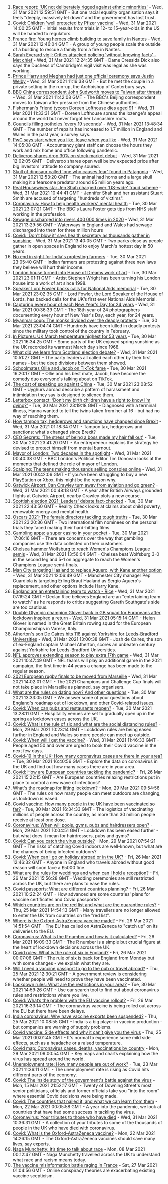 1. [Race report: 'UK not deliberately rigged against ethnic minorities'](https://www.bbc.co.uk/news/uk-56585538) - Wed, 31 Mar 2021 12:59:51 GMT - But one racial equality organisation says it feels "deeply, massively let down" and the government has lost trust.
2. [Covid: Children 'well protected by Pfizer vaccine'](https://www.bbc.co.uk/news/health-56591429) - Wed, 31 Mar 2021 14:00:25 GMT - Initial results from trials in 12- to 15-year-olds in the US will be handed to regulators.
3. [France fire: Young heroes climb building to save family in Nantes](https://www.bbc.co.uk/news/world-europe-56576659) - Wed, 31 Mar 2021 12:46:04 GMT - A group of young people scale the outside of a building to rescue a family from a fire in Nantes.
4. [Sarah Everard vigil: Critics attacked policing 'without knowing facts' - Met chief](https://www.bbc.co.uk/news/uk-56590789) - Wed, 31 Mar 2021 12:24:35 GMT - Dame Cressida Dick also says the Duchess of Cambridge's vigil visit was legal as she was working.
5. [Prince Harry and Meghan had just one official ceremony says Justin Welby](https://www.bbc.co.uk/news/uk-56587992) - Wed, 31 Mar 2021 11:16:38 GMT - But he met the couple in a private setting in the run-up, the Archbishop of Canterbury says.
6. [BBC China correspondent John Sudworth moves to Taiwan after threats](https://www.bbc.co.uk/news/world-asia-china-56586655) - Wed, 31 Mar 2021 11:42:08 GMT - The BBC's Beijing correspondent moves to Taiwan after pressure from the Chinese authorities.
7. [Fisherman's Friend tycoon Doreen Lofthouse dies aged 91](https://www.bbc.co.uk/news/uk-england-lancashire-56587841) - Wed, 31 Mar 2021 11:33:31 GMT - Doreen Lofthouse spread the lozenge's appeal around the world but never forgot her Lancashire roots.
8. [Councils filling potholes 'every 19 seconds'](https://www.bbc.co.uk/news/uk-politics-56590518) - Wed, 31 Mar 2021 13:48:34 GMT - The number of repairs has increased to 1.7 million in England and Wales in the past year, a survey says.
9. [PwC says start when you like, leave when you like](https://www.bbc.co.uk/news/business-56591189) - Wed, 31 Mar 2021 14:05:08 GMT - Accountancy giant staff can choose the hours they work and mix home and office following pandemic.
10. [Deliveroo shares drop 30% on stock market debut](https://www.bbc.co.uk/news/business-56578445) - Wed, 31 Mar 2021 12:02:05 GMT - Deliveroo shares open well below expected price after big investors' attitude to company soured.
11. [Skull of dinosaur called 'one who causes fear' found in Patagonia](https://www.bbc.co.uk/news/world-latin-america-56590733) - Wed, 31 Mar 2021 12:53:20 GMT - The animal had horns and a large skull making it a fearsome predator around 85 million years ago.
12. [Real Housewives star Jen Shah charged over 'US-wide' fraud scheme](https://www.bbc.co.uk/news/newsbeat-56588276) - Wed, 31 Mar 2021 10:44:41 GMT - Jennifer Shah and her assistant Stuart Smith are accused of targeting "hundreds of victims".
13. [Coronavirus: How to help health workers' mental health](https://www.bbc.co.uk/news/health-56504442) - Tue, 30 Mar 2021 23:07:21 GMT - The BBC's Laura Foster gets tips from NHS staff working in the profession.
14. [Sewage discharged into rivers 400,000 times in 2020](https://www.bbc.co.uk/news/science-environment-56590219) - Wed, 31 Mar 2021 13:29:56 GMT - Waterways in England and Wales had sewage discharged into them for three million hours
15. [Covid: 'Don't blow it' says health secretary as thousands gather in sunshine](https://www.bbc.co.uk/news/uk-england-56588196) - Wed, 31 Mar 2021 13:40:05 GMT - Two parks close as people gather in open spaces in England to enjoy March's hottest day in 50 years.
16. [No end in sight for India's protesting farmers](https://www.bbc.co.uk/news/world-asia-india-56520138) - Tue, 30 Mar 2021 23:05:40 GMT - Indian farmers are protesting against three new laws they believe will hurt their income.
17. [London house turned into House of Dreams work of art](https://www.bbc.co.uk/news/uk-england-london-56582064) - Tue, 30 Mar 2021 23:01:11 GMT - Artist Stephen Wright has been turning his London house into a work of art since 1998.
18. [Speaker Lord Fowler backs calls for National Aids memorial](https://www.bbc.co.uk/news/uk-politics-56578990) - Tue, 30 Mar 2021 23:02:35 GMT - Lord Fowler, the Lord Speaker of the House of Lords, has backed calls for the UK’s first ever National Aids Memorial.
19. [Capturing every hour of each New Year's Day for 24 years](https://www.bbc.co.uk/news/in-pictures-56524580) - Wed, 31 Mar 2021 00:36:39 GMT - The 18th year of 24 photographers documenting every hour of New Year's Day, each year, for 24 years.
20. [Myanmar coup: The monks divided over the deadly protests](https://www.bbc.co.uk/news/world-asia-56580788) - Tue, 30 Mar 2021 23:04:14 GMT - Hundreds have been killed in deadly protests since the military took control of the country in February.
21. [In Pictures: UK March temperature highest for 53 years](https://www.bbc.co.uk/news/uk-56579679) - Tue, 30 Mar 2021 16:34:25 GMT - Some parts of the UK enjoyed spring sunshine as the UK recorded its warmest March day since 1968.
22. [What did we learn from Scotland election debate?](https://www.bbc.co.uk/news/uk-scotland-scotland-politics-56583168) - Wed, 31 Mar 2021 10:51:27 GMT - The party leaders all called each other by their first names - but the deep divisions between them showed.
23. [Schoolmates Ollie and Jacob on TikTok fame](https://www.bbc.co.uk/news/uk-56582976) - Tue, 30 Mar 2021 16:20:17 GMT - Ollie and his best mate, Jacob, have become the comedy duo everyone's talking about on TikTok.
24. [The cost of speaking up against China](https://www.bbc.co.uk/news/world-asia-china-56563449) - Tue, 30 Mar 2021 23:08:52 GMT - Uyghurs abroad describe a pattern of harassment and intimidation they say is designed to silence them.
25. [Letterbox contact: ‘Don’t my birth children have a right to know I’m dying?'](https://www.bbc.co.uk/news/stories-56576285) - Tue, 30 Mar 2021 23:19:18 GMT - Diagnosed with a terminal illness, Hanna wanted to tell the twins taken from her at 16 - but had no way of reaching them.
26. [How tampon tax, hedgerows and sanctions have changed since Brexit](https://www.bbc.co.uk/news/uk-politics-56580419) - Wed, 31 Mar 2021 01:18:34 GMT - Tampon tax, hedgerows and sanctions: what's changed since Brexit?
27. [CEO Secrets: 'The stress of being a boss made my hair fall out'](https://www.bbc.co.uk/news/business-56491743) - Tue, 30 Mar 2021 23:41:20 GMT - An entrepreneur explains the strategy he devised to protect himself from mental burnout.
28. [Mayor of London: Two decades in the spotlight](https://www.bbc.co.uk/news/uk-england-london-55189622) - Wed, 31 Mar 2021 00:40:38 GMT - BBC London's Political Editor Tim Donovan looks at the moments that defined the role of mayor of London.
29. [Scalping: The teens making thousands selling consoles online](https://www.bbc.co.uk/news/newsbeat-56270058) - Wed, 31 Mar 2021 00:42:06 GMT - If you've been struggling to buy a new PlayStation or Xbox, this might be the reason why.
30. [Gatwick Airport: Can Crawley turn away from aviation and go green?](https://www.bbc.co.uk/news/uk-england-sussex-56486632) - Wed, 31 Mar 2021 00:48:18 GMT - A year after British Airways grounded flights at Gatwick Airport, nearby Crawley plots a new course.
31. [Scottish election 2021: Leaders' debate fact-checked](https://www.bbc.co.uk/news/56583531) - Tue, 30 Mar 2021 22:43:50 GMT - Reality Check looks at claims about child poverty, renewable energy and mental health.
32. [Oscars 2021: The female directors tackling tough truths](https://www.bbc.co.uk/news/entertainment-arts-56564427) - Tue, 30 Mar 2021 23:20:36 GMT - Two international film nominees on the personal trials they faced making their hard-hitting films.
33. [Gambling apps: a super casino in your pocket](https://www.bbc.co.uk/news/technology-56580411) - Tue, 30 Mar 2021 17:06:16 GMT - There are concerns over the way that gambling companies use the data collected on their customers.
34. [Chelsea hammer Wolfsburg to reach Women's Champions League semis](https://www.bbc.co.uk/sport/football/56568543) - Wed, 31 Mar 2021 13:56:04 GMT - Chelsea beat Wolfsburg 3-0 in the second leg and 5-1 on aggregate to reach the Women's Champions League semi-finals.
35. [Man City targeting Haaland to replace Aguero, with Kane another option](https://www.bbc.co.uk/sport/football/56589278) - Wed, 31 Mar 2021 12:06:49 GMT - Manchester City manager Pep Guardiola is targeting Erling Braut Haaland as Sergio Aguero's replacement, and other options include Harry Kane.
36. [England are an entertaining team to watch - Rice](https://www.bbc.co.uk/sport/football/56586894) - Wed, 31 Mar 2021 07:19:24 GMT - Declan Rice believes England are an "entertaining team to watch" as he responds to critics suggesting Gareth Southgate's side are too cautious.
37. [Double Olympic champion Glover back in GB squad for Europeans after lockdown inspired a return](https://www.bbc.co.uk/sport/rowing/56578968) - Wed, 31 Mar 2021 05:15:14 GMT - Helen Glover is named in the Great Britain rowing squad for the European Championships in Varese, Italy.
38. [Atherton's son De Caires hits 118 against Yorkshire for Leeds-Bradford Universities](https://www.bbc.co.uk/sport/cricket/56586817) - Wed, 31 Mar 2021 13:00:38 GMT - Josh de Caires, the son of ex-England captain Michael Atherton, scores an unbeaten century against Yorkshire for Leeds-Bradford Universities.
39. [NFL approves extending season to play extra 17th game](https://www.bbc.co.uk/sport/american-football/56586899) - Wed, 31 Mar 2021 10:47:49 GMT - NFL teams will play an additional game in the 2021 campaign, the first time in 44 years a change has been made to the regular season.
40. [2021 European rugby finals to be moved from Marseille](https://www.bbc.co.uk/sport/rugby-union/56591683) - Wed, 31 Mar 2021 14:02:01 GMT - The 2021 Champions and Challenge Cup finals will not take place in Marseille as planned, say organisers.
41. [What are the rules on dating now? And other questions](https://www.bbc.co.uk/news/world-asia-china-51176409) - Tue, 30 Mar 2021 13:33:05 GMT - We answer some of your questions about England's roadmap out of lockdown, and other Covid-related issues.
42. [Covid: When can pubs and restaurants reopen?](https://www.bbc.co.uk/news/business-52977388) - Tue, 30 Mar 2021 13:28:11 GMT - Hospitality venues are set to gradually open up in the spring as lockdown eases across the UK.
43. [Covid: What is the rule of six and what are the social distancing rules?](https://www.bbc.co.uk/news/uk-51506729) - Mon, 29 Mar 2021 10:23:14 GMT - Lockdown rules are being eased further in England and Wales so more people can meet up outside.
44. [Covid: When will I get the vaccine?](https://www.bbc.co.uk/news/health-55045639) - Wed, 31 Mar 2021 11:46:33 GMT - People aged 50 and over are urged to book their Covid vaccine in the next few days.
45. [Covid-19 in the UK: How many coronavirus cases are there in your area?](https://www.bbc.co.uk/news/uk-51768274) - Tue, 30 Mar 2021 16:40:56 GMT - Explore the data on coronavirus in the UK and find out how many cases there are in your area.
46. [Covid: How are European countries tackling the pandemic?](https://www.bbc.co.uk/news/explainers-53640249) - Fri, 26 Mar 2021 15:22:15 GMT - Are European countries relaxing restrictions put in place to control a new wave of infections?
47. [What's the roadmap for lifting lockdown?](https://www.bbc.co.uk/news/explainers-52530518) - Mon, 29 Mar 2021 09:54:56 GMT - The rules on how many people can meet outdoors are changing, as lockdown is eased.
48. [Covid vaccine: How many people in the UK have been vaccinated so far?](https://www.bbc.co.uk/news/health-55274833) - Tue, 30 Mar 2021 16:34:33 GMT - The logistics of vaccinating millions of people across the country, as more than 30 million people receive at least one dose.
49. [Coronavirus: When will pools, gyms, pubs and hairdressers open?](https://www.bbc.co.uk/news/explainers-53349989) - Mon, 29 Mar 2021 10:04:51 GMT - Lockdown has been eased further - but what does it mean for hairdressers, pubs and gyms?
50. [Covid: Can you catch the virus outside?](https://www.bbc.co.uk/news/explainers-55680305) - Mon, 29 Mar 2021 07:54:21 GMT - The risks of catching Covid indoors are well-known, but what are the chances of being infected outdoors?
51. [Covid: When can I go on holiday abroad or in the UK?](https://www.bbc.co.uk/news/explainers-52646738) - Fri, 26 Mar 2021 12:46:32 GMT - Anyone in England who travels abroad without good reason will soon face a £5000 fine.
52. [What are the rules for weddings and when can I hold a reception?](https://www.bbc.co.uk/news/explainers-52811509) - Fri, 26 Mar 2021 15:56:28 GMT - Wedding ceremonies are still restricted across the UK, but there are plans to ease the rules.
53. [Covid passports: What are different countries planning?](https://www.bbc.co.uk/news/world-europe-56522408) - Fri, 26 Mar 2021 10:22:24 GMT - How advanced are some countries' plans for vaccine certificates and Covid passports?
54. [Which countries are on the red list and what are the quarantine rules?](https://www.bbc.co.uk/news/explainers-52544307) - Thu, 25 Mar 2021 14:54:13 GMT - Many travellers are no longer allowed to enter the UK from countries on the "red list".
55. [Where is the Oxford-AstraZeneca vaccine made?](https://www.bbc.co.uk/news/56483766) - Fri, 26 Mar 2021 14:51:54 GMT - The EU has called on AstraZeneca to "catch up" on its deliveries to the EU.
56. [Coronavirus: What is the R number and how is it calculated?](https://www.bbc.co.uk/news/health-52473523) - Fri, 26 Mar 2021 16:09:33 GMT - The R number is a simple but crucial figure at the heart of lockdown decisions across the UK.
57. [Covid rules: What is the rule of six in England?](https://www.bbc.co.uk/news/health-56526587) - Fri, 26 Mar 2021 00:07:06 GMT - The rule of six is back for England from Monday but with some changes - we explain what they are.
58. [Will I need a vaccine passport to go to the pub or travel abroad?](https://www.bbc.co.uk/news/explainers-55718553) - Thu, 25 Mar 2021 12:30:21 GMT - A government review is considering whether people will need to prove they have been vaccinated.
59. [Lockdown rules: What are the restrictions in your area?](https://www.bbc.co.uk/news/uk-54373904) - Tue, 30 Mar 2021 14:59:26 GMT - Use our search tool to find out about coronavirus rules and restrictions where you live.
60. [Covid: What’s the problem with the EU vaccine rollout?](https://www.bbc.co.uk/news/explainers-52380823) - Fri, 26 Mar 2021 16:33:14 GMT - The coronavirus vaccine is being rolled out across the EU but there have been delays.
61. [India coronavirus: Why have vaccine exports been suspended?](https://www.bbc.co.uk/news/world-asia-india-55571793) - Thu, 25 Mar 2021 10:08:55 GMT - India is a big player in vaccine production - but companies are warning of supply problems.
62. [Covid vaccine: Side effects and why it can’t give you the virus](https://www.bbc.co.uk/news/health-56437270) - Thu, 25 Mar 2021 00:01:45 GMT - It's normal to experience some mild side effects, such as a headache or a raised temperature.
63. [Covid map: Coronavirus cases, deaths, vaccinations by country](https://www.bbc.co.uk/news/world-51235105) - Mon, 29 Mar 2021 09:00:54 GMT - Key maps and charts explaining how the virus has spread around the world.
64. [Unemployment rate: How many people are out of work?](https://www.bbc.co.uk/news/business-52660591) - Tue, 23 Mar 2021 11:36:11 GMT - The unemployment rate is rising as Covid hits different parts of the economy.
65. [Covid: The inside story of the government's battle against the virus](https://www.bbc.co.uk/news/uk-politics-56361599) - Mon, 15 Mar 2021 21:52:17 GMT - Twenty of Downing Street's most senior politicians, officials and former officials take you "into the room" where essential Covid decisions were being made.
66. [Covid: The countries that nailed it, and what we can learn from them](https://www.bbc.co.uk/news/uk-56455030) - Mon, 22 Mar 2021 00:05:58 GMT - A year into the pandemic, we look at countries that have had some success in tackling the virus.
67. [Coronavirus: Your tributes to those who have died](https://www.bbc.co.uk/news/uk-52676411) - Wed, 31 Mar 2021 10:36:31 GMT - A collection of your tributes to some of the thousands of people in the UK who have died with coronavirus.
68. [Covid: What is the Oxford-AstraZeneca vaccine?](https://www.bbc.co.uk/news/health-55302595) - Mon, 22 Mar 2021 14:26:15 GMT - The Oxford-AstraZeneca vaccines should save many lives, say experts.
69. [Naga Munchetty: It’s time to talk about race](https://www.bbc.co.uk/news/stories-56253480) - Mon, 08 Mar 2021 00:12:47 GMT - Naga Munchetty travelled across the UK to understand what race and racism means today.
70. [The vaccine misinformation battle raging in France](https://www.bbc.co.uk/news/blogs-trending-56526265) - Sat, 27 Mar 2021 01:04:56 GMT - Online conspiracy theories are exacerbating existing vaccine scepticism.
